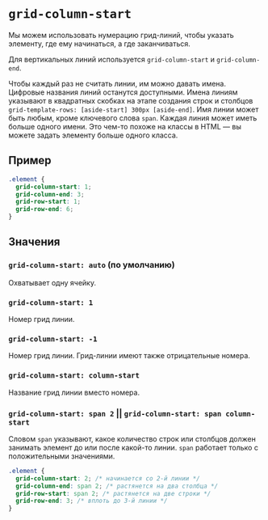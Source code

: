 # `grid-column-start`

Мы можем использовать нумерацию грид-линий, чтобы указать элементу, где ему начинаться, а где заканчиваться.

Для вертикальных линий используется `grid-column-start` и `grid-column-end`.

Чтобы каждый раз не считать линии, им можно давать имена. Цифровые названия линий останутся доступными. Имена линиям указывают в квадратных скобках на этапе создания строк и столбцов `grid-template-rows: [aside-start] 300px [aside-end]`. Имя линии может быть любым, кроме ключевого слова `span`. Каждая линия может иметь больше одного имени. Это чем-то похоже на классы в HTML — вы можете задать элементу больше одного класса.

## Пример

```css
.element {
  grid-column-start: 1;
  grid-column-end: 3;
  grid-row-start: 1;
  grid-row-end: 6;
}
```

## Значения

### `grid-column-start: auto` (по умолчанию)

Охватывает одну ячейку.

### `grid-column-start: 1`

Номер грид линии.

### `grid-column-start: -1`

Номер грид линии. Грид-линии имеют также отрицательные номера.

### `grid-column-start: column-start`

Название грид линии вместо номера.

### `grid-column-start: span 2` || `grid-column-start: span column-start`

Словом `span` указывают, какое количество строк или столбцов должен занимать элемент до или после какой-то линии. `span` работает только с положительными значениями.

```css
.element {
  grid-column-start: 2; /* начинается со 2-й линии */
  grid-column-end: span 2; /* растянется на два столбца */
  grid-row-start: span 2; /* растянется на две строки */
  grid-row-end: 3; /* вплоть до 3-й линии */
}
```
